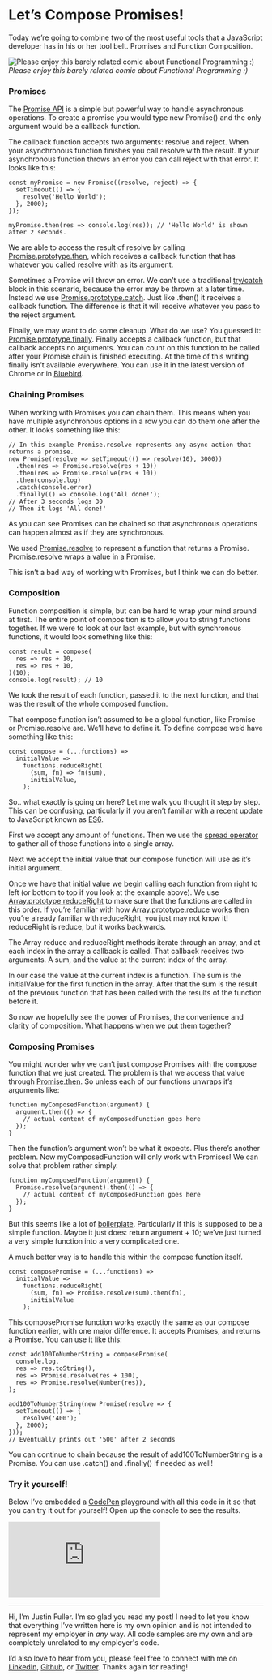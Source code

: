 
# Let’s Compose Promises!

Today we’re going to combine two of the most useful tools that a JavaScript developer has in his or her tool belt. Promises and Function Composition.

![Please enjoy this barely related comic about Functional Programming :)](https://cdn-images-1.medium.com/max/2000/1*IhaDj8f_Orwoh4HVb6xZKQ.jpeg)*Please enjoy this barely related comic about Functional Programming :)*

### Promises

The [Promise API](https://developer.mozilla.org/en-US/docs/Web/JavaScript/Reference/Global_Objects/Promise) is a simple but powerful way to handle asynchronous operations. To create a promise you would type new Promise() and the only argument would be a callback function.

The callback function accepts two arguments: resolve and reject. When your asynchronous function finishes you call resolve with the result. If your asynchronous function throws an error you can call reject with that error. It looks like this:

    const myPromise = new Promise((resolve, reject) => {
      setTimeout(() => {
        resolve('Hello World');
      }, 2000);
    });

    myPromise.then(res => console.log(res)); // 'Hello World' is shown after 2 seconds.

We are able to access the result of resolve by calling [Promise.prototype.then](https://developer.mozilla.org/en-US/docs/Web/JavaScript/Reference/Global_Objects/Promise/then), which receives a callback function that has whatever you called resolve with as its argument.

Sometimes a Promise will throw an error. We can’t use a traditional [try/catch](https://developer.mozilla.org/en-US/docs/Web/JavaScript/Reference/Statements/try...catch) block in this scenario, because the error may be thrown at a later time. Instead we use [Promise.prototype.catch](https://developer.mozilla.org/en-US/docs/Web/JavaScript/Reference/Global_Objects/Promise/catch). Just like .then() it receives a callback function. The difference is that it will receive whatever you pass to the reject argument.

Finally, we may want to do some cleanup. What do we use? You guessed it: [Promise.prototype.finally](https://developers.google.com/web/updates/2017/10/promise-finally). Finally accepts a callback function, but that callback accepts no arguments. You can count on this function to be called after your Promise chain is finished executing. At the time of this writing finally isn’t available everywhere. You can use it in the latest version of Chrome or in [Bluebird](http://bluebirdjs.com/docs/api/finally.html).

### Chaining Promises

When working with Promises you can chain them. This means when you have multiple asynchronous options in a row you can do them one after the other. It looks something like this:

    // In this example Promise.resolve represents any async action that returns a promise.
    new Promise(resolve => setTimeout(() => resolve(10), 3000))
      .then(res => Promise.resolve(res + 10))
      .then(res => Promise.resolve(res + 10))
      .then(console.log)
      .catch(console.error)  
      .finally(() => console.log('All done!');
    // After 3 seconds logs 30 
    // Then it logs 'All done!'

As you can see Promises can be chained so that asynchronous operations can happen almost as if they are synchronous.

We used [Promise.resolve](https://developer.mozilla.org/en-US/docs/Web/JavaScript/Reference/Global_Objects/Promise/resolve) to represent a function that returns a Promise. Promise.resolve wraps a value in a Promise.

This isn’t a bad way of working with Promises, but I think we can do better.

### Composition

Function composition is simple, but can be hard to wrap your mind around at first. The entire point of composition is to allow you to string functions together. If we were to look at our last example, but with synchronous functions, it would look something like this:

    const result = compose(
      res => res + 10,
      res => res + 10,
    )(10);
    console.log(result); // 10

We took the result of each function, passed it to the next function, and that was the result of the whole composed function.

That compose function isn’t assumed to be a global function, like Promise or Promise.resolve are. We’ll have to define it. To define compose we’d have something like this:

    const compose = (...functions) => 
      initialValue =>
        functions.reduceRight(
          (sum, fn) => fn(sum),
          initialValue,
        );

So.. what exactly is going on here? Let me walk you thought it step by step. This can be confusing, particularly if you aren’t familiar with a recent update to JavaScript known as [ES6](http://es6-features.org).

First we accept any amount of functions. Then we use the [spread operator ](https://developer.mozilla.org/en-US/docs/Web/JavaScript/Reference/Operators/Spread_operator)to gather all of those functions into a single array.

Next we accept the initial value that our compose function will use as it’s initial argument.

Once we have that initial value we begin calling each function from right to left (or bottom to top if you look at the example above). We use [Array.prototype.reduceRight](https://developer.mozilla.org/en-US/docs/Web/JavaScript/Reference/Global_Objects/Array/ReduceRight) to make sure that the functions are called in this order. If you’re familiar with how [Array.prototype.reduce](https://developer.mozilla.org/en-US/docs/Web/JavaScript/Reference/Global_Objects/Array/reduce) works then you’re already familiar with reduceRight, you just may not know it! reduceRight is reduce, but it works backwards.

The Array reduce and reduceRight methods iterate through an array, and at each index in the array a callback is called. That callback receives two arguments. A sum, and the value at the current index of the array.

In our case the value at the current index is a function. The sum is the initialValue for the first function in the array. After that the sum is the result of the previous function that has been called with the results of the function before it.

So now we hopefully see the power of Promises, the convenience and clarity of composition. What happens when we put them together?

### Composing Promises

You might wonder why we can’t just compose Promises with the compose function that we just created. The problem is that we access that value through [Promise.then](https://developer.mozilla.org/en-US/docs/Web/JavaScript/Reference/Global_Objects/Promise/then). So unless each of our functions unwraps it’s arguments like:

    function myComposedFunction(argument) {
      argument.then(() => {
        // actual content of myComposedFunction goes here
      });
    }

Then the function’s argument won’t be what it expects. Plus there’s another problem. Now myComposedFunction will only work with Promises! We can solve that problem rather simply.

    function myComposedFunction(argument) {
      Promise.resolve(argument).then(() => {
        // actual content of myComposedFunction goes here
      });
    }

But this seems like a lot of [boilerplate](https://en.wikipedia.org/wiki/Boilerplate_code). Particularly if this is supposed to be a simple function. Maybe it just does: return argument + 10; we’ve just turned a very simple function into a very complicated one.

A much better way is to handle this within the compose function itself.

    const composePromise = (...functions) =>
      initialValue =>
        functions.reduceRight(
          (sum, fn) => Promise.resolve(sum).then(fn),
          initialValue
        );

This composePromise function works exactly the same as our compose function earlier, with one major difference. It accepts Promises, and returns a Promise. You can use it like this:

    const add100ToNumberString = composePromise(
      console.log,
      res => res.toString(),
      res => Promise.resolve(res + 100),
      res => Promise.resolve(Number(res)),
    );

    add100ToNumberString(new Promise(resolve => {
      setTimeout(() => {
        resolve('400');
      }, 2000);
    })); 
    // Eventually prints out '500' after 2 seconds

You can continue to chain because the result of add100ToNumberString is a Promise. You can use .catch() and .finally() If needed as well!

### Try it yourself!

Below I’ve embedded a [CodePen](https://codepen.io/) playground with all this code in it so that you can try it out for yourself! Open up the console to see the results.

<iframe src="https://medium.com/media/e1d76ac88761ca6d1cc722429a66277e" frameborder=0></iframe>

---

Hi, I’m Justin Fuller. I’m so glad you read my post! I need to let you know that everything I’ve written here is my own opinion and is not intended to represent my employer in *any* way. All code samples are my own and are completely unrelated to my employer's code.

I’d also love to hear from you, please feel free to connect with me on [LinkedIn](https://www.linkedin.com/in/justin-fuller-8726b2b1/), [Github](https://github.com/justindfuller), or [Twitter](https://twitter.com/justin_d_fuller). Thanks again for reading!
